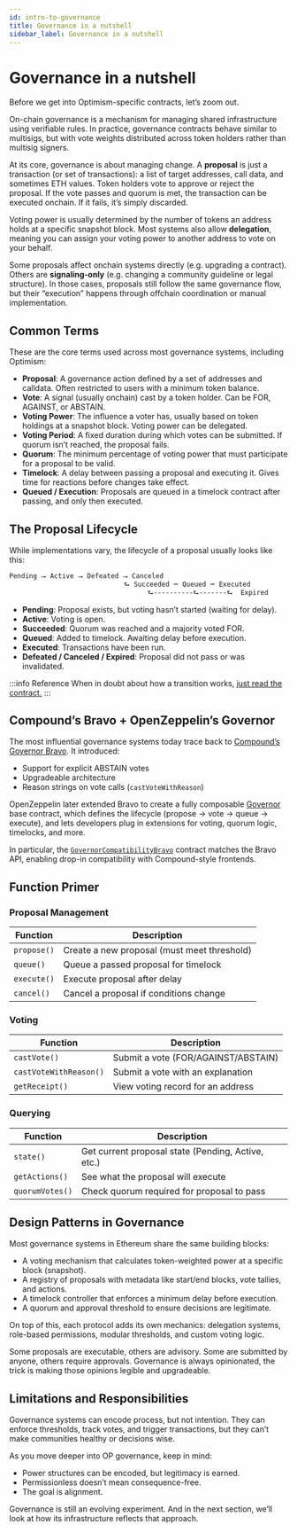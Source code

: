 ```yaml
---
id: intro-to-governance
title: Governance in a nutshell
sidebar_label: Governance in a nutshell
---
```


# Governance in a nutshell

Before we get into Optimism-specific contracts, let’s zoom out.

On-chain governance is a mechanism for managing shared infrastructure using verifiable rules. In practice, governance contracts behave similar to multisigs, but with vote weights distributed across token holders rather than multisig signers.

At its core, governance is about managing change. A **proposal** is just a transaction (or set of transactions): a list of target addresses, call data, and sometimes ETH values. Token holders vote to approve or reject the proposal. If the vote passes and quorum is met, the transaction can be executed onchain. If it fails, it’s simply discarded.

Voting power is usually determined by the number of tokens an address holds at a specific snapshot block. Most systems also allow **delegation**, meaning you can assign your voting power to another address to vote on your behalf.

Some proposals affect onchain systems directly (e.g. upgrading a contract). Others are **signaling-only** (e.g. changing a community guideline or legal structure). In those cases, proposals still follow the same governance flow, but their “execution” happens through offchain coordination or manual implementation.

## Common Terms

These are the core terms used across most governance systems, including Optimism:

- **Proposal**: A governance action defined by a set of addresses and calldata. Often restricted to users with a minimum token balance.
- **Vote**: A signal (usually onchain) cast by a token holder. Can be FOR, AGAINST, or ABSTAIN.
- **Voting Power**: The influence a voter has, usually based on token holdings at a snapshot block. Voting power can be delegated.
- **Voting Period**: A fixed duration during which votes can be submitted. If quorum isn’t reached, the proposal fails.
- **Quorum**: The minimum percentage of voting power that must participate for a proposal to be valid.
- **Timelock**: A delay between passing a proposal and executing it. Gives time for reactions before changes take effect.
- **Queued / Execution**: Proposals are queued in a timelock contract after passing, and only then executed.

## The Proposal Lifecycle

While implementations vary, the lifecycle of a proposal usually looks like this:

```nasm
Pending ⭢ Active ⭢ Defeated ⭢ Canceled
			                 ⮑ Succeeded ⭢ Queued ⭢ Executed
				                   ⮑----------⮑-------⮑  Expired
```
- **Pending**: Proposal exists, but voting hasn’t started (waiting for delay).
- **Active**: Voting is open.
- **Succeeded**: Quorum was reached and a majority voted FOR.
- **Queued**: Added to timelock. Awaiting delay before execution.
- **Executed**: Transactions have been run.
- **Defeated / Canceled / Expired**: Proposal did not pass or was invalidated.

:::info Reference
When in doubt about how a transition works, [just read the contract.](https://github.com/OpenZeppelin/openzeppelin-contracts/blob/release-v4.8/contracts/governance) 
:::

## Compound’s Bravo + OpenZeppelin’s Governor

The most influential governance systems today trace back to [Compound’s Governor Bravo](https://docs.compound.finance/v2/governance/). It introduced:

- Support for explicit ABSTAIN votes
- Upgradeable architecture
- Reason strings on vote calls (`castVoteWithReason`)

OpenZeppelin later extended Bravo to create a fully composable [Governor](https://github.com/OpenZeppelin/openzeppelin-contracts/blob/release-v4.8/contracts/governance/Governor.sol) base contract, which defines the lifecycle (propose → vote → queue → execute), and lets developers plug in extensions for voting, quorum logic, timelocks, and more.

In particular, the [`GovernorCompatibilityBravo`](https://github.com/OpenZeppelin/openzeppelin-contracts/blob/release-v4.8/contracts/governance/compatibility/GovernorCompatibilityBravo.sol) contract matches the Bravo API, enabling drop-in compatibility with Compound-style frontends.

## Function Primer

### Proposal Management

| Function | Description |
|----------|-------------|
| `propose()` | Create a new proposal (must meet threshold) |
| `queue()` | Queue a passed proposal for timelock |
| `execute()` | Execute proposal after delay |
| `cancel()` | Cancel a proposal if conditions change |

### Voting

| Function | Description |
|----------|-------------|
| `castVote()` | Submit a vote (FOR/AGAINST/ABSTAIN) |
| `castVoteWithReason()` | Submit a vote with an explanation |
| `getReceipt()` | View voting record for an address |

### Querying

| Function | Description |
|----------|-------------|
| `state()` | Get current proposal state (Pending, Active, etc.) |
| `getActions()` | See what the proposal will execute |
| `quorumVotes()` | Check quorum required for proposal to pass |

## Design Patterns in Governance

Most governance systems in Ethereum share the same building blocks:
- A voting mechanism that calculates token-weighted power at a specific block (snapshot).
- A registry of proposals with metadata like start/end blocks, vote tallies, and actions.
- A timelock controller that enforces a minimum delay before execution.
- A quorum and approval threshold to ensure decisions are legitimate.

On top of this, each protocol adds its own mechanics: delegation systems, role-based permissions, modular thresholds, and custom voting logic.

Some proposals are executable, others are advisory. Some are submitted by anyone, others require approvals. Governance is always opinionated, the trick is making those opinions legible and upgradeable.

## Limitations and Responsibilities

Governance systems can encode process, but not intention. They can enforce thresholds, track votes, and trigger transactions, but they can’t make communities healthy or decisions wise.

As you move deeper into OP governance, keep in mind:
- Power structures can be encoded, but legitimacy is earned.
- Permissionless doesn’t mean consequence-free.
- The goal is alignment.

Governance is still an evolving experiment. And in the next section, we’ll look at how its infrastructure reflects that approach.